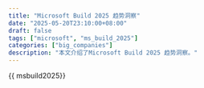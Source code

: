 ```yaml
---
title: "Microsoft Build 2025 趋势洞察"
date: "2025-05-20T23:10:00+08:00"
draft: false
tags: ["microsoft", "ms_build_2025"]
categories: ["big_companies"]
description: "本文介绍了Microsoft Build 2025 趋势洞察。"
---
```


{{ msbuild2025}}
